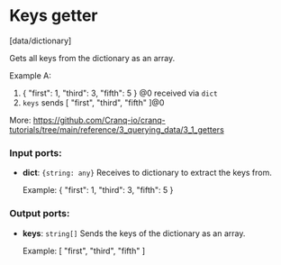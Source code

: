 # Keys getter

[data/dictionary]

Gets all keys from the dictionary as an array.


Example A:
1. { "first": 1, "third": 3, "fifth": 5 } @0 received via `dict`
2. `keys` sends  [ "first", "third", "fifth" ]@0

More:
https://github.com/Cranq-io/cranq-tutorials/tree/main/reference/3_querying_data/3_1_getters

### Input ports:

* __dict__: `{string: any}`
    Receives to dictionary to extract the keys from.
    
    Example:
    { "first": 1, "third": 3, "fifth": 5 } 



### Output ports:

* __keys__: `string[]`
    Sends the keys of the dictionary as an array.
    
    Example:
    [ "first", "third", "fifth" ]



